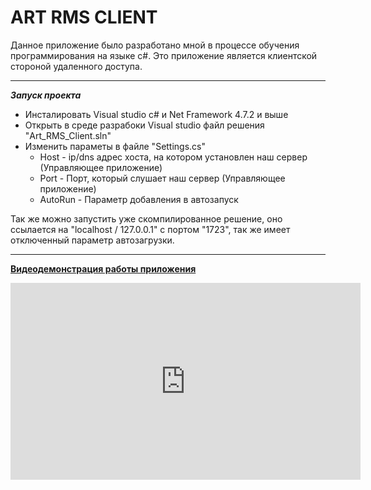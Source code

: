 # ART RMS CLIENT

Данное приложение было разработано мной в процессе обучения программирования на языке c#.
Это приложение является клиентской стороной удаленного доступа.
___

___Запуск проекта___
* Инсталировать Visual studio c# и Net Framework 4.7.2 и выше
* Открыть в среде разрабоки Visual studio файл решения "Art_RMS_Client.sln"
* Изменить параметы в файле "Settings.cs"
    * Host - ip/dns адрес хоста, на котором установлен наш сервер (Управляющее приложение)
    * Port - Порт, который слушает наш сервер (Управляющее приложение)
    * AutoRun - Параметр добавления в автозапуск

Так же можно запустить уже скомпилированное решение, оно ссылается на "localhost / 127.0.0.1" с портом "1723", так же имеет отключенный параметр автозагрузки.
___

__[Видеодемонстрация работы приложения](https://youtu.be/tlhUKVFrbMk)__
<iframe width="560" height="315" src="https://www.youtube.com/embed/tlhUKVFrbMk" title="YouTube video player" frameborder="0" allow="accelerometer; autoplay; clipboard-write; encrypted-media; gyroscope; picture-in-picture" allowfullscreen></iframe>

